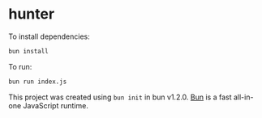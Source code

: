 # hunter

To install dependencies:

```bash
bun install
```

To run:

```bash
bun run index.js
```

This project was created using `bun init` in bun v1.2.0. [Bun](https://bun.sh) is a fast all-in-one JavaScript runtime.
